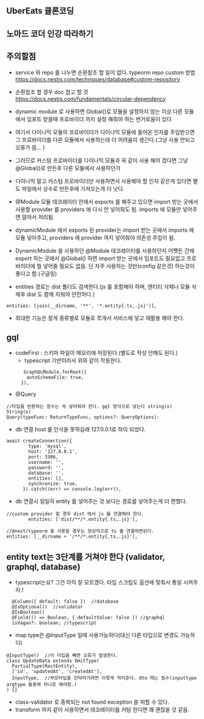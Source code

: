 ## UberEats 클론코딩

## 노마드 코더 인강 따라하기

## 주의할점

- service 와 repo 를 나누면 순환참조 할 일이 없다. typeorm repo custom 방법 https://docs.nestjs.com/techniques/database#custom-repository
- 순환참조 할 경우 doc 참고 할 것 https://docs.nestjs.com/fundamentals/circular-dependency
- dynamic module 로 사용하면 Global()로 모듈을 설정하지 않는 이상 다른 모듈에서 임포트 받을때 프로바이더 까지 설정 해줘야 하는 번거로움이 있다

- 여기서 다이나믹 모듈의 프로바이더가 다이나믹 모듈에 들어온 인자를 주입받으면 그 프로바이더를 다른 모듈에서 사용하는데 더 어려움이 생긴다.(그냥 사용 안되고 오류가 뜸... )

- 그러므로 커스텀 프로바이더를 다이나믹 모듈과 꼭 같이 사용 해야 겠다면 그냥 @Global()로 만든후 다른 모듈에서 사용하던가

- 다이나믹 말고 커스텀 프로바이더만 사용하면서 사용해야 할 인자 같은게 있다면 별도 파일에서 상수로 만든후에 가져오는게 더 낫다.

- @Module 모듈 데코레이터 안에서 exports 를 해주고 있으면 import 받는 곳에서 사용할 provider 를 providers 에 다시 안 넣어줘도 됨. imports 에 모듈만 넣어주면 알아서 처리됨.

- dynamicModule 에서 exports 된 provider는 import 받는 곳에서 imports 에 모듈 넣어주고, providers 에 provider 까지 넣어줘야 의존성 주입이 됨.

- DynamicModule 을 사용하던 @Module 데코레이터를 사용하던지 어쨋든 간에 export 하는 곳에서 @Global() 하면 import 받는 곳에서 임포트도 필요없고 프로바이더에 뭘 넣어줄 필요도 없음. 단 자주 사용하는 것만(config 같은것) 하는것이 좋다고 함.(구글링)

- entities 경로는 dist 폴더도 검색한다.(js 를 포함해야 하며, 엔티티 삭제나 모듈 삭제후 dist 도 함께 지워야 안전하다.)

```
entities: [join(__dirname, '**', '*.entity{.ts,.js}')],
```

- 최대한 기능은 잘게 종류별로 모듈로 쪼개서 서비스에 넣고 재활용 해야 한다.

## gql

- codeFirst : 스키마 파일이 메모리에 저장된다.(별도로 작성 안해도 된다.)
  - typescript 기반이라서 위와 같이 작동한다.
  ```
     GraphQLModule.forRoot({
      autoSchemaFile: true,
    }),
  ```
- @Query

```
//타입을 반환하는 함수는 꼭 넣어줘야 한다. gql 방식으로 넣는다 string(x) String(o)
Query(typeFunc: ReturnTypeFunc, options?: QueryOptions):
```

- db 연결 host 를 인식을 못하길래 127.0.0.1로 하이 되었다.

```
await createConnection({
        type: 'mysql',
        host: '127.0.0.1',
        port: 3306,
        username: '',
        password: '',
        database: '',
        entities: [],
        synchronize: true,
      }).catch((err) => console.log(err)),
```

- db 연결시 일일히 entity 를 넣어주는 것 보다는 경로를 넣어주는게 더 편했다.

```
//custom provider 할 경우 dist 에서 js 를 연결해야 한다.
        entities: ['dist/**/*.entity{.ts,.js}'],

//@nest/typeorm 을 사용할 경우는 정상적으로 ts 를 연결하면된다.
entities: [__dirname + '/**/*.entity{.ts,.js}'],
```

## entity text는 3단계를 거쳐야 한다 (validator, graphql, database)

- typescript는요? 그건 아직 잘 모르겠다. 타입 스크립도 옵션에 맞춰서 통일 시켜주자.!

```
  @Column({ default: false })  //database
  @IsOptional()  //validator
  @IsBoolean()
  @Field(() => Boolean, { defaultValue: false }) //graphql
  isVagan?: boolean; //typescript
```

- map type은 @InputType 일때 사용가능하다(대신 다른 타입으로 변경도 가능하다)

```
@InputType()  //이 타입을 빼면 오류가 발생한다.
class UpdateData extends OmitType(
  PartialType(RestEntity),
  ['id', 'updatedAt', 'createdAt'],
  InputType,  //부모타입을 안따라가려면 이렇게 적어준다. dto 때는 필수(inputtype argtype 둘중에 하나로 해야함.)
) {}
```

- class-validator 로 중복되는 not found exception 을 피할 수 있다.
- transform 까지 같이 사용하면서 데코레이터를 커텀 한다면 꽤 괜찮을 것 같음.
